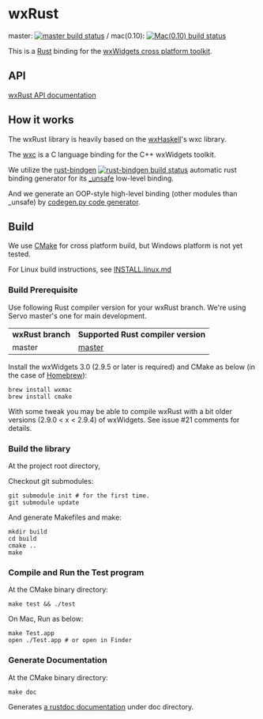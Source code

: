 # wxRust

master: [![master build status](https://travis-ci.org/kenz-gelsoft/wxRust.svg?branch=master)](https://travis-ci.org/kenz-gelsoft/wxRust)
/ mac(0.10): [![Mac(0.10) build status](https://travis-ci.org/kenz-gelsoft/wxRust.svg?branch=rust-mac)](https://travis-ci.org/kenz-gelsoft/wxRust)

This is a [Rust](http://www.rust-lang.org/) binding for the [wxWidgets cross platform toolkit](http://www.wxwidgets.org/).

## API

[wxRust API documentation](http://kenz-gelsoft.github.io/wxRust/)

## How it works

The wxRust library is heavily based on the [wxHaskell](http://www.haskell.org/haskellwiki/WxHaskell)'s wxc library.

The [wxc](https://github.com/wxHaskell/wxHaskell/tree/master/wxc) is a C language binding for the C++ wxWidgets toolkit.

We utilize the [rust-bindgen](https://github.com/crabtw/rust-bindgen)
[![rust-bindgen build status](https://api.travis-ci.org/crabtw/rust-bindgen.svg?branch=master)](https://travis-ci.org/crabtw/rust-bindgen) 
automatic rust binding generator for its [_unsafe](http://kenz-gelsoft.github.io/wxRust/wx/_unsafe/) low-level binding.

And we generate an OOP-style high-level binding (other modules than _unsafe)
by [codegen.py code generator](https://github.com/kenz-gelsoft/wxRust/blob/master/src/codegen.py).

## Build

We use [CMake](http://www.cmake.org/) for cross platform build, but Windows platform is not yet tested.

For Linux build instructions, see [INSTALL.linux.md](INSTALL.linux.md)

### Build Prerequisite

Use following Rust compiler version for your wxRust branch. We're using Servo master's one for main development.

<table>
<tr><td><strong>wxRust branch</strong></td><td><strong>Supported Rust compiler version</strong>        </td></tr>
<tr><td>master    </td><td><a href="https://github.com/mozilla/rust">master</a>                        </td></tr>
</table>

Install the wxWidgets 3.0 (2.9.5 or later is required) and CMake as below
(in the case of [Homebrew](http://brew.sh/)):

    brew install wxmac
    brew install cmake

With some tweak you may be able to compile wxRust with a bit older versions (2.9.0 < x < 2.9.4) of wxWidgets.
See issue #21 comments for details.

### Build the library

At the project root directory,

Checkout git submodules:

    git submodule init # for the first time.
    git submodule update

And generate Makefiles and make:

    mkdir build
    cd build
    cmake ..
    make

### Compile and Run the Test program

At the CMake binary directory:

    make test && ./test

On Mac, Run as below:

    make Test.app
    open ./Test.app # or open in Finder

### Generate Documentation

At the CMake binary directory:

    make doc

Generates [a rustdoc documentation](http://kenz-gelsoft.github.io/wxRust/) under doc directory.
